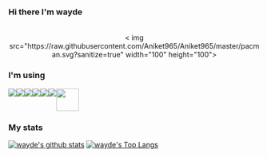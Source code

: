 ### Hi there  I'm wayde

<div align="center">
 <br>
 < img src="https://raw.githubusercontent.com/Aniket965/Aniket965/master/pacman.svg?sanitize=true" width="100" height="100">
</div>

### I'm using 

<div style="display:flex">

<img src="https://img.icons8.com/color/48/000000/javascript.png"/>
<img src="https://img.icons8.com/color/48/000000/vue-js.png"/> 
<img src="https://img.icons8.com/color/48/000000/typescript.png"/>
<img src="https://img.icons8.com/color/45/000000/react-native.png"/>
<img src="https://img.icons8.com/dusk/45/000000/webpack.png"/>
<img src="https://img.icons8.com/fluency/45/000000/node-js.png"/> 
<img 
style="width:45px;height45px"
src="https://camo.githubusercontent.com/61e102d7c605ff91efedb9d7e47c1c4a07cef59d3e1da202fd74f4772122ca4e/68747470733a2f2f766974656a732e6465762f6c6f676f2e737667"/> 

</div>

### My stats  
[![wayde's github stats](https://github-readme-stats.vercel.app/api?username=weihuayao&&theme=cobalt)](https://github.com/anuraghazra/github-readme-stats)
[![wayde's Top Langs](https://github-readme-stats.vercel.app/api/top-langs/?username=weihuayao)](https://github.com/ideshun) 
